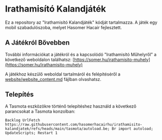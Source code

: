 # Irathamisító Kalandjáték

Ez a repository az "Irathamisító Kalandjáték" kódját tartalmazza. A játék egy mobil szabadulószoba, melyet Hasomer Hacair fejlesztett.

## A Játékról Bővebben

További információkat a játékról és a kapcsolódó "Irathamisító Műhelyről" a következő weboldalon találhatsz:
[https://somer.hu/irathamisito-muhely](https://somer.hu/irathamisito-muhely)

A játékhoz készülő weboldal tartalmáról és felépítéséről a [website/website_content.md](website/website_content.md) fájlban olvashatsz.

## Telepítés

A Tasmota eszközökre történő telepítéshez használd a következő parancsokat a Tasmota konzolban:

```
Backlog UrlFetch https://raw.githubusercontent.com/hasomerhacairhu/irathamisito-kalandjatek/refs/heads/main/tasmota/autoload.be; Br import autoload; UpdateScripts; Restart 1
```